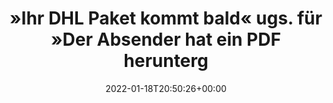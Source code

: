 ---
retweeted: false
source: <a href="https://mobile.twitter.com" rel="nofollow">Twitter Web App</a>
entities:
  hashtags: []
  symbols: []
  user_mentions: []
  urls: []
display_text_range:
- '0'
- '134'
favorite_count: '9'
id_str: '1483542318481346564'
truncated: false
retweet_count: '0'
id: '1483542318481346564'
created_at: Tue Jan 18 20:50:26 +0000 2022
favorited: false
full_text: |-
  »Ihr DHL Paket kommt bald«

  ugs. für

  »Der Absender hat ein PDF heruntergeladen und wird es Ende dieser Woche ausdrucken. Vielleicht.«
lang: de
tags:
- pesos/twitter
date: '2022-01-18T20:50:26+00:00'
src: https://twitter.com/bascht/status/1483542318481346564
original_url: https://twitter.com/bascht/status/1483542318481346564
type: twitter_tweet
text: |-
  »Ihr DHL Paket kommt bald«

  ugs. für

  »Der Absender hat ein PDF heruntergeladen und wird es Ende dieser Woche ausdrucken. Vielleicht.«
title: |-
  »Ihr DHL Paket kommt bald«
  ugs. für
  »Der Absender hat ein PDF herunterg

---